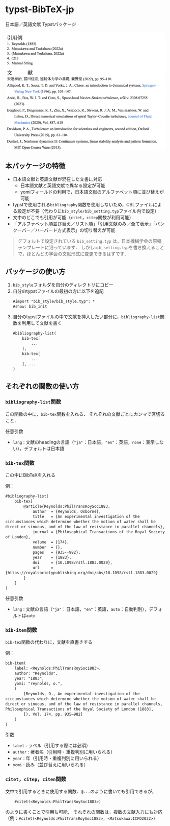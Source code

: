 # typst-BibTeX-jp
日本語／英語文献 Typstパッケージ

![test_image](/test_image.png)

## 本パッケージの特徴

- 日本語文献と英語文献が混在した文書に対応
    - 日本語文献と英語文献で異なる設定が可能
    - yomiフィールドの利用で，日本語文献のアルファベット順に並び替えが可能
- typstで使用される`bibliography`関数を使用しないため，CSLファイルによる設定が不要（代わりに`bib_style/bib_setting.typ`ファイル内で設定）
- 文中のどこでも引用が可能（`citet`，`citep`関数が利用可能）
- 「アルファベット順並び替え／リスト順」「引用文献のみ／全て表示」「バンクーバー／ハーバード方式表示」の切り替えが可能

> デフォルトで設定されている `bib_setting.typ` は，日本機械学会の原稿テンプレートに沿っています．
> しかし`bib_setting.typ`を書き換えることで，ほとんどの学会の文献形式に変更できるはずです．


## パッケージの使い方

1. `bib_style`フォルダを自分のディレクトリにコピー
1. 自分のtypstファイルの最初の方に以下を追記
    ```typst
    #import "bib_style/bib_style.typ": *
    #show: bib_init
    ```
1. 自分のtypstファイルの中で文献を挿入したい部分に，`bibliography-list`関数を利用して文献を書く
    ```typst
    #bibliography-list(
        bib-tex[
            ...
        ],
        bib-tex[
            ...
        ], ...
    )
    ```

## それぞれの関数の使い方

### `bibliography-list`関数

この関数の中に，`bib-tex`関数を入れる．
それぞれの文献ごとにカンマで区切ること．

任意引数
- `lang` : 文献のheadingの言語（`"ja"`：日本語，`"en"`：英語，`none`：表示しない），デフォルトは日本語

### `bib-tex`関数

この中にBibTeXを入れる

例：
```typst
#bibliography-list(
    bib-tex[
        @article{Reynolds:PhilTransRoySoc1883,
            author  = {Reynolds, Osborne},
            title   = {An experimental investigation of the circumstances which determine whether the motion of water shall be direct or sinuous, and of the law of resistance in parallel channels},
            journal = {Philosophical Transactions of the Royal Society of London},
            volume  = {174},
            number  = {},
            pages   = {935--982},
            year    = {1883},
            doi     = {10.1098/rstl.1883.0029},
            url     = {https://royalsocietypublishing.org/doi/abs/10.1098/rstl.1883.0029}
        }
    ]
)
```

任意引数
- `lang` : 文献の言語（`"ja"`：日本語，`"en"`：英語，`auto`：自動判別），デフォルトは`auto`

### `bib-item`関数

`bib-tex`関数の代わりに，文献を直書きする

例：
```typst
bib-item(
    label: <Reynolds:PhilTransRoySoc1883>,
    author: "Reynolds",
    year: "1883",
    yomi: "reynolds, o.",
    (
        [Reynolds, O., An experimental investigation of the circumstances which determine whether the motion of water shall be direct or sinuous, and of the law of resistance in parallel channels, Philosophical Transactions of the Royal Society of London (1883],
        [), Vol. 174, pp. 935–982]
    )
)
```

引数
- `label` : ラベル（引用する際には必須）
- `author` : 著者名（引用時・重複判別に用いられる）
- `year` : 年（引用時・重複判別に用いられる）
- `yomi` : 読み（並び替えに用いられる）

### `citet`，`citep`，`citen`関数

文中で引用するときに使用する関数．`@...`のように書いても引用できるが，
```typst
    #citet(<Reynolds:PhilTransRoySoc1883>)
```
のように書くことで引用も可能．
それぞれの関数は，複数の文献入力にも対応（例：`#citet(<Reynolds:PhilTransRoySoc1883>, <Matsukawa:ICFD2022>)`
